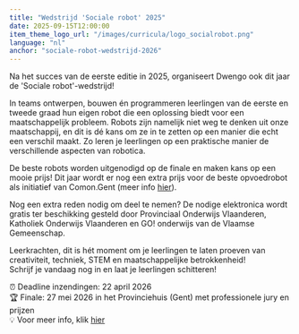 ```yaml
---
title: "Wedstrijd 'Sociale robot' 2025"
date: 2025-09-15T12:00:00
item_theme_logo_url: "/images/curricula/logo_socialrobot.png"
language: "nl"
anchor: "sociale-robot-wedstrijd-2026"
---
```


Na het succes van de eerste editie in 2025, organiseert Dwengo ook dit jaar de 'Sociale robot'-wedstrijd!

In teams ontwerpen, bouwen én programmeren leerlingen van de eerste en tweede graad hun eigen robot die een oplossing biedt voor een maatschappelijk probleem. Robots zijn namelijk niet weg te denken uit onze maatschappij, en dit is dé kans om ze in te zetten op een manier die echt een verschil maakt. Zo leren je leerlingen op een praktische manier de verschillende aspecten van robotica. 

De beste robots worden uitgenodigd op de finale en maken kans op een mooie prijs! Dit jaar wordt er nog een extra prijs voor de beste opvoedrobot als initiatief van Comon.Gent (meer info [hier](https://comon.gent/opvoeden-met-vertrouwen)).

Nog een extra reden nodig om deel te nemen? De nodige elektronica wordt gratis ter beschikking gesteld door Provinciaal Onderwijs Vlaanderen, Katholiek Onderwijs Vlaanderen en GO! onderwijs van de Vlaamse Gemeenschap.

Leerkrachten, dit is hét moment om je leerlingen te laten proeven van creativiteit, techniek, STEM en maatschappelijke betrokkenheid! <br>
Schrijf je vandaag nog in en laat je leerlingen schitteren!

⏰ Deadline inzendingen: 22 april 2026 <br>
🏆 Finale: 27 mei 2026 in het Provinciehuis (Gent) met professionele jury en prijzen <br>
💡 Voor meer info, klik [hier](https://dwengo.org/socialerobotwedstrijd/)